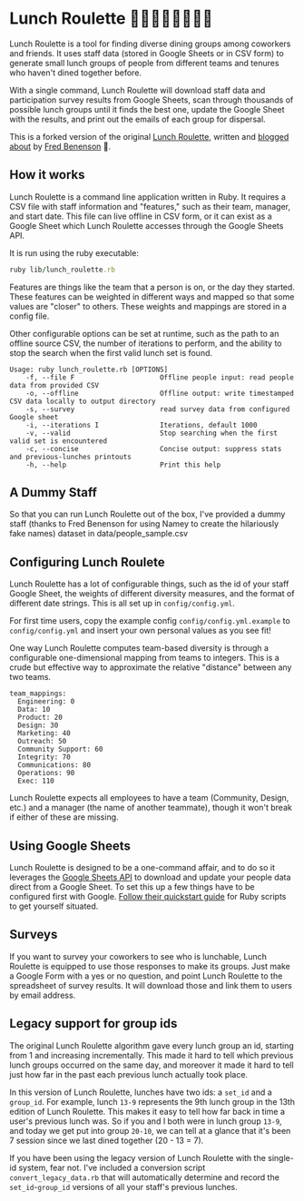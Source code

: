 # Lunch Roulette 🥑🥒🍔🍇🐓🌮🍕🍦

Lunch Roulette is a tool for finding diverse dining groups among coworkers and friends. It uses staff data (stored in Google Sheets or in CSV form) to generate small lunch groups of people from different teams and tenures who haven't dined together before.

With a single command, Lunch Roulette will download staff data and participation survey results from Google Sheets, scan through thousands of possible lunch groups until it finds the best one, update the Google Sheet with the results, and print out the emails of each group for dispersal. 

This is a forked version of the original [Lunch Roulette](https://github.com/fredbenenson/lunch-roulette), written and [blogged about](https://kickstarter.engineering/lunch-roulette-f5272a3990b9) by [Fred Benenson](https://twitter.com/fredbenenson) 🐋.

## How it works

Lunch Roulette is a command line application written in Ruby. It requires a CSV file with staff information and "features," such as their team, manager, and start date. This file can live offline in CSV form, or it can exist as a Google Sheet which Lunch Roulette accesses through the Google Sheets API. 

It is run using the ruby executable:

```ruby
ruby lib/lunch_roulette.rb
```

Features are things like the team that a person is on, or the day they started. These features can be weighted in different ways and mapped so that some values are "closer" to others. These weights and mappings are stored in a config file.

Other configurable options can be set at runtime, such as the path to an offline source CSV, the number of iterations to perform, and the ability to stop the search when the first valid lunch set is found.

```
Usage: ruby lunch_roulette.rb [OPTIONS]
    -f, --file F                     Offline people input: read people data from provided CSV
    -o, --offline                    Offline output: write timestamped CSV data locally to output directory
    -s, --survey                     read survey data from configured Google sheet
    -i, --iterations I               Iterations, default 1000
    -v, --valid                      Stop searching when the first valid set is encountered
    -c, --concise                    Concise output: suppress stats and previous-lunches printouts
    -h, --help                       Print this help
```

## A Dummy Staff

So that you can run Lunch Roulette out of the box, I've provided a dummy staff (thanks to Fred Benenson for using Namey to create the hilariously fake names) dataset in data/people_sample.csv


## Configuring Lunch Roulete

Lunch Roulette has a lot of configurable things, such as the id of your staff Google Sheet, the weights of different diversity measures, and the format of different date strings. This is all set up in `config/config.yml`. 

For first time users, copy the example config `config/config.yml.example` to `config/config.yml` and insert your own personal values as you see fit!

One way Lunch Roulette computes team-based diversity is through a configurable one-dimensional mapping from teams to integers. This is a crude but effective way to approximate the relative "distance" between any two teams.

```
team_mappings:
  Engineering: 0
  Data: 10
  Product: 20
  Design: 30
  Marketing: 40
  Outreach: 50
  Community Support: 60
  Integrity: 70
  Communications: 80
  Operations: 90
  Exec: 110
```

Lunch Roulette expects all employees to have a team (Community, Design, etc.) and a manager (the name of another teammate), though it won't break if either of these are missing.

## Using Google Sheets

Lunch Roulette is designed to be a one-command affair, and to do so it leverages the [Google Sheets API](https://developers.google.com/sheets/api/guides/concepts) to download and update your people data direct from a Google Sheet. To set this up a few things have to be configured first with Google. [Follow their quickstart guide](https://developers.google.com/sheets/api/quickstart/ruby) for Ruby scripts to get yourself situated.

## Surveys

If you want to survey your coworkers to see who is lunchable, Lunch Roulette is equipped to use those responses to make its groups. Just make a Google Form with a yes or no question, and point Lunch Roulette to the spreadsheet of survey results. It will download those and link them to users by email address. 

## Legacy support for group ids

The original Lunch Roulette algorithm gave every lunch group an id, starting from 1 and increasing incrementally. This made it hard to tell which previous lunch groups occurred on the same day, and moreover it made it hard to tell just how far in the past each previous lunch actually took place.

In this version of Lunch Roulette, lunches have two ids: a `set_id` and a `group_id`. For example, lunch `13-9` represents the 9th lunch group in the 13th edition of Lunch Roulette. This makes it easy to tell how far back in time a user's previous lunch was. So if you and I both were in lunch group `13-9`, and today we get put into group `20-10`, we can tell at a glance that it's been 7 session since we last dined together (20 - 13 = 7).

If you have been using the legacy version of Lunch Roulette with the single-id system, fear not. I've included a conversion script `convert_legacy_data.rb` that will automatically determine and record the `set_id`-`group_id` versions of all your staff's previous lunches.
